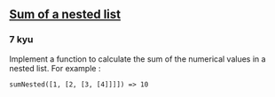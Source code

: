 <h2><a href=https://www.codewars.com/kata/5a15a4db06d5b6d33c000018/train/javascript target="_blank">Sum of a nested list</a></h2><h3>7 kyu</h3><p>Implement a function to calculate the sum of the numerical values in a nested list. For example :</p><pre style="display: none;"><code class="language-python"><span class="cm-variable">sum_nested</span>([<span class="cm-number">1</span>, [<span class="cm-number">2</span>, [<span class="cm-number">3</span>, [<span class="cm-number">4</span>]]]]) <span class="cm-operator">-</span><span class="cm-operator">&gt;</span> <span class="cm-number">10</span></code></pre><pre><code class="language-javascript"><span class="cm-variable">sumNested</span>([<span class="cm-number">1</span>, [<span class="cm-number">2</span>, [<span class="cm-number">3</span>, [<span class="cm-number">4</span>]]]]) <span class="cm-operator">=&gt;</span> <span class="cm-number">10</span></code></pre>